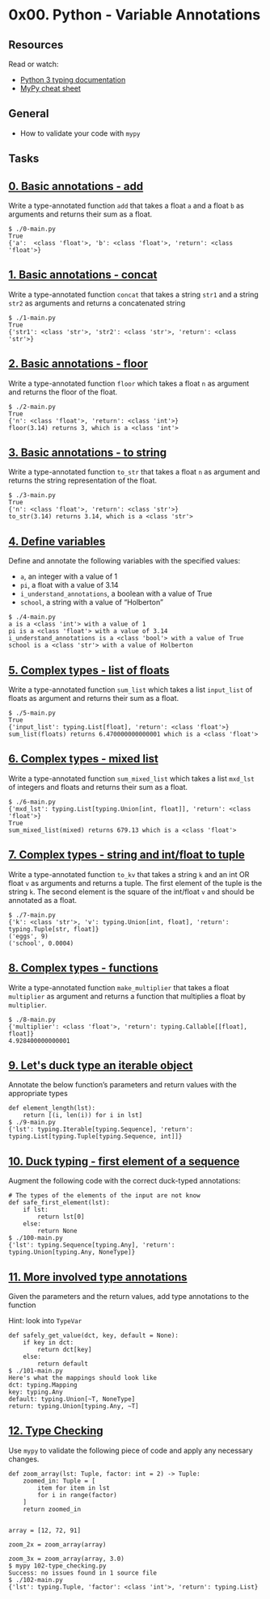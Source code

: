 # 0x00. Python - Variable Annotations

## Resources
Read or watch:

* [Python 3 typing documentation](https://docs.python.org/3/library/typing.html)
* [MyPy cheat sheet](https://mypy.readthedocs.io/en/latest/cheat_sheet_py3.html)

## General
- How to validate your code with `mypy`

## Tasks

## [0. Basic annotations - add](./0-add.py)
Write a type-annotated function `add` that takes a float `a` and a float `b` as arguments and returns their sum as a float.
```
$ ./0-main.py
True
{'a':  <class 'float'>, 'b': <class 'float'>, 'return': <class 'float'>}
```

## [1. Basic annotations - concat](./1-concat.py)
Write a type-annotated function `concat` that takes a string `str1` and a string `str2` as arguments and returns a concatenated string
```
$ ./1-main.py
True
{'str1': <class 'str'>, 'str2': <class 'str'>, 'return': <class 'str'>}
```

## [2. Basic annotations - floor](./2-floor.py)
Write a type-annotated function `floor` which takes a float `n` as argument and returns the floor of the float.
```
$ ./2-main.py
True
{'n': <class 'float'>, 'return': <class 'int'>}
floor(3.14) returns 3, which is a <class 'int'>
```

## [3. Basic annotations - to string](./3-to_str.py)
Write a type-annotated function `to_str` that takes a float `n` as argument and returns the string representation of the float.
```
$ ./3-main.py
True
{'n': <class 'float'>, 'return': <class 'str'>}
to_str(3.14) returns 3.14, which is a <class 'str'>
```

## [4. Define variables](./4-define_variables.py)
Define and annotate the following variables with the specified values:

* `a`, an integer with a value of 1
* `pi`, a float with a value of 3.14
* `i_understand_annotations`, a boolean with a value of True
* `school`, a string with a value of “Holberton”
```
$ ./4-main.py
a is a <class 'int'> with a value of 1
pi is a <class 'float'> with a value of 3.14
i_understand_annotations is a <class 'bool'> with a value of True
school is a <class 'str'> with a value of Holberton
```

## [5. Complex types - list of floats](./5-sum_list.py)
Write a type-annotated function `sum_list` which takes a list `input_list` of floats as argument and returns their sum as a float.
```
$ ./5-main.py
True
{'input_list': typing.List[float], 'return': <class 'float'>}
sum_list(floats) returns 6.470000000000001 which is a <class 'float'>
```

## [6. Complex types - mixed list](./6-sum_mixed_list.py)
Write a type-annotated function `sum_mixed_list` which takes a list `mxd_lst` of integers and floats and returns their sum as a float.
```
$ ./6-main.py
{'mxd_lst': typing.List[typing.Union[int, float]], 'return': <class 'float'>}
True
sum_mixed_list(mixed) returns 679.13 which is a <class 'float'>
```

## [7. Complex types - string and int/float to tuple](./7-to_kv.py)
Write a type-annotated function `to_kv` that takes a string `k` and an int OR float `v` as arguments and returns a tuple. The first element of the tuple is the string `k`. The second element is the square of the int/float `v` and should be annotated as a float.
```
$ ./7-main.py
{'k': <class 'str'>, 'v': typing.Union[int, float], 'return': typing.Tuple[str, float]}
('eggs', 9)
('school', 0.0004)
```

## [8. Complex types - functions](./8-make_multiplier.py)
Write a type-annotated function `make_multiplier` that takes a float `multiplier` as argument and returns a function that multiplies a float by `multiplier`.
```
$ ./8-main.py
{'multiplier': <class 'float'>, 'return': typing.Callable[[float], float]}
4.928400000000001
```

## [9. Let's duck type an iterable object](./9-element_length.py)
Annotate the below function’s parameters and return values with the appropriate types
```
def element_length(lst):
    return [(i, len(i)) for i in lst]
$ ./9-main.py 
{'lst': typing.Iterable[typing.Sequence], 'return': typing.List[typing.Tuple[typing.Sequence, int]]}
```

## [10. Duck typing - first element of a sequence](./100-safe_first_element.py)
Augment the following code with the correct duck-typed annotations:

```
# The types of the elements of the input are not know
def safe_first_element(lst):
    if lst:
        return lst[0]
    else:
        return None
$ ./100-main.py 
{'lst': typing.Sequence[typing.Any], 'return': typing.Union[typing.Any, NoneType]}
```

## [11. More involved type annotations](./101-safely_get_value.py)
Given the parameters and the return values, add type annotations to the function

Hint: look into `TypeVar`
```
def safely_get_value(dct, key, default = None):
    if key in dct:
        return dct[key]
    else:
        return default
$ ./101-main.py 
Here's what the mappings should look like
dct: typing.Mapping
key: typing.Any
default: typing.Union[~T, NoneType]
return: typing.Union[typing.Any, ~T]
```

## [12. Type Checking](./102-type_checking.py)
Use `mypy` to validate the following piece of code and apply any necessary changes.

```
def zoom_array(lst: Tuple, factor: int = 2) -> Tuple:
    zoomed_in: Tuple = [
        item for item in lst
        for i in range(factor)
    ]
    return zoomed_in


array = [12, 72, 91]

zoom_2x = zoom_array(array)

zoom_3x = zoom_array(array, 3.0)
$ mypy 102-type_checking.py
Success: no issues found in 1 source file
$ ./102-main.py 
{'lst': typing.Tuple, 'factor': <class 'int'>, 'return': typing.List}
```
